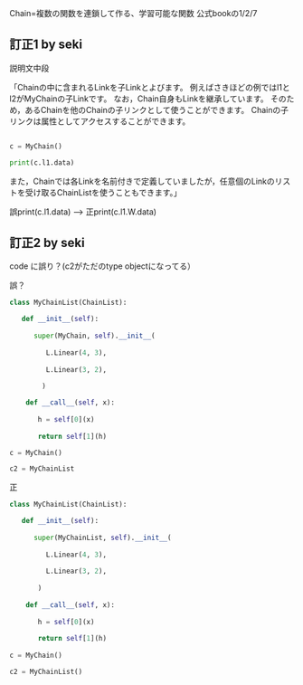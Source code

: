 Chain=複数の関数を連鎖して作る、学習可能な関数
公式bookの1/2/7

## 訂正1 by seki

説明文中段

「Chainの中に含まれるLinkを子Linkとよびます。 例えばさきほどの例ではl1とl2がMyChainの子Linkです。 なお，Chain自身もLinkを継承しています。 そのため，あるChainを他のChainの子リンクとして使うことができます。
Chainの子リンクは属性としてアクセスすることができます。

```python

c = MyChain()

print(c.l1.data)

```

また，Chainでは各Linkを名前付きで定義していましたが，任意個のLinkのリストを受け取るChainListを使うこともできます。」

誤print(c.l1.data) --> 正print(c.l1.W.data)

## 訂正2 by seki

code に誤り？(c2がただのtype objectになってる）

誤？

```python
class MyChainList(ChainList):

   def __init__(self):
      
      super(MyChain, self).__init__(
         
         L.Linear(4, 3),
         
         L.Linear(3, 2),
        
        )

    def __call__(self, x):
       
       h = self[0](x)
       
       return self[1](h)

c = MyChain()

c2 = MyChainList

```

正

```python
class MyChainList(ChainList):  

   def __init__(self):        
   
      super(MyChainList, self).__init__(
      
         L.Linear(4, 3),    
         
         L.Linear(3, 2),
       
       )
  
    def __call__(self, x):     
    
       h = self[0](x)         
       
       return self[1](h)      
  
c = MyChain()                  

c2 = MyChainList()

```
